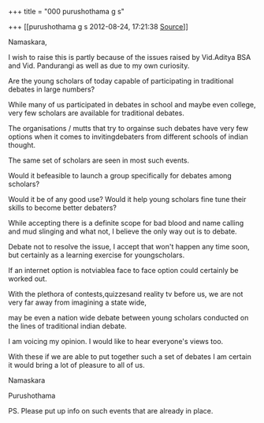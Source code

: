 +++
title = "000 purushothama g s"

+++
[[purushothama g s	2012-08-24, 17:21:38 [Source](https://groups.google.com/g/bvparishat/c/4QjuIGMeWko)]]



Namaskara,

  

I wish to raise this is partly because of the issues raised by Vid.Aditya BSA and Vid. Pandurangi as well as due to my own curiosity.

  

Are the young scholars of today capable of participating in traditional debates in large numbers?

While many of us participated in debates in school and maybe even college, very few scholars are available for traditional debates.

The organisations / mutts that try to orgainse such debates have very few options when it comes to invitingdebaters from different schools of indian thought.

The same set of scholars are seen in most such events.



Would it befeasible to launch a group specifically for debates among scholars?

Would it be of any good use? Would it help young scholars fine tune their skills to become better debaters?

While accepting there is a definite scope for bad blood and name calling and mud slinging and what not, I believe the only way out is to debate.

Debate not to resolve the issue, I accept that won't happen any time soon, but certainly as a learning exercise for youngscholars.

  

If an internet option is notviablea face to face option could certainly be worked out.

With the plethora of contests,quizzesand reality tv before us, we are not very far away from imagining a state wide,

may be even a nation wide debate between young scholars conducted on the lines of traditional indian debate.

  

I am voicing my opinion. I would like to hear everyone's views too.

With these if we are able to put together such a set of debates I am certain it would bring a lot of pleasure to all of us.

  

Namaskara

Purushothama

  

PS. Please put up info on such events that are already in place.

